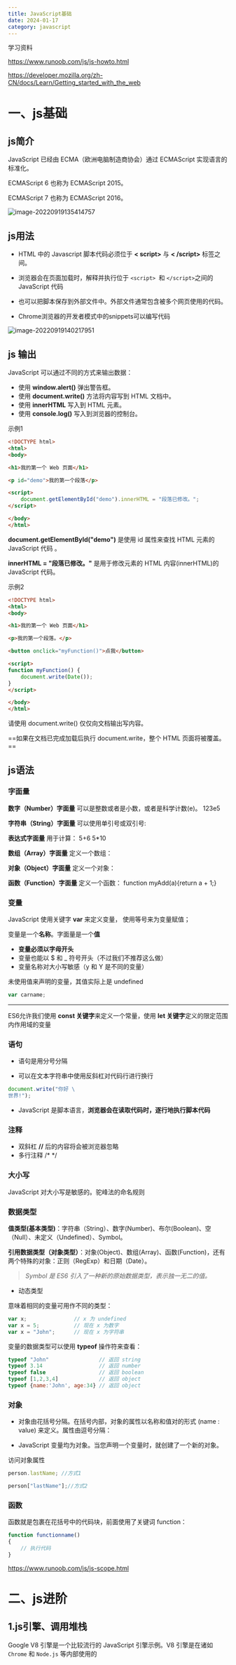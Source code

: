 ```yaml
---
title: JavaScript基础
date: 2024-01-17
category: javascript
---
```


学习资料

https://www.runoob.com/js/js-howto.html

https://developer.mozilla.org/zh-CN/docs/Learn/Getting_started_with_the_web



# 一、js基础

## js简介

JavaScript 已经由 ECMA（欧洲电脑制造商协会）通过 ECMAScript 实现语言的标准化。

ECMAScript 6 也称为 ECMAScript 2015。

ECMAScript 7 也称为 ECMAScript 2016。

![image-20220919135414757](https://picbed-for-mrru-mdfile.oss-cn-chengdu.aliyuncs.com/mrru-glodon/image-20220919135414757.png)



## js用法

* HTML 中的 Javascript 脚本代码必须位于 **< script>** 与 **< /script>** 标签之间。

* 浏览器会在页面加载时，解释并执行位于 `<script> `和 `</script>`之间的 JavaScript 代码 

* 也可以把脚本保存到外部文件中。外部文件通常包含被多个网页使用的代码。
* Chrome浏览器的开发者模式中的snippets可以编写代码

![image-20220919140217951](https://picbed-for-mrru-mdfile.oss-cn-chengdu.aliyuncs.com/mrru-glodon/image-20220919140217951.png)



## js 输出

JavaScript 可以通过不同的方式来输出数据：

- 使用 **window.alert()** 弹出警告框。
- 使用 **document.write()** 方法将内容写到 HTML 文档中。
- 使用 **innerHTML** 写入到 HTML 元素。
- 使用 **console.log()** 写入到浏览器的控制台。



示例1

```html
<!DOCTYPE html>
<html>
<body>

<h1>我的第一个 Web 页面</h1>

<p id="demo">我的第一个段落</p>

<script>
	document.getElementById("demo").innerHTML = "段落已修改。";
</script>

</body>
</html>
```

**document.getElementById("demo")** 是使用 id 属性来查找 HTML 元素的 JavaScript 代码 。

**innerHTML = "段落已修改。"** 是用于修改元素的 HTML 内容(innerHTML)的 JavaScript 代码。



示例2

```html
<!DOCTYPE html>
<html>
<body>

<h1>我的第一个 Web 页面</h1>

<p>我的第一个段落。</p>

<button onclick="myFunction()">点我</button>

<script>
function myFunction() {
    document.write(Date());
}
</script>

</body>
</html>
```

请使用 document.write() 仅仅向文档输出写内容。

==如果在文档已完成加载后执行 document.write，整个 HTML 页面将被覆盖。==



## js语法

### 字面量

**数字（Number）字面量** 可以是整数或者是小数，或者是科学计数(e)。 123e5

**字符串（String）字面量** 可以使用单引号或双引号:  

**表达式字面量** 用于计算：   5+6   5*10

**数组（Array）字面量** 定义一个数组：

**对象（Object）字面量** 定义一个对象：

**函数（Function）字面量** 定义一个函数：  function myAdd(a){return a + 1;}

### 变量

JavaScript 使用关键字 **var** 来定义变量， 使用等号来为变量赋值；

变量是一个**名称**。字面量是一个**值**

- **变量必须以字母开头**
- 变量也能以 $ 和 _ 符号开头（不过我们不推荐这么做）
- 变量名称对大小写敏感（y 和 Y 是不同的变量）

未使用值来声明的变量，其值实际上是 undefined

```js
var carname;
```

---

ES6允许我们使用 **const 关键字**来定义一个常量，使用 **let 关键字**定义的限定范围内作用域的变量

### 语句

* 语句是用分号分隔

* 可以在文本字符串中使用反斜杠对代码行进行换行

```js
document.write("你好 \
世界!");
```

* JavaScript 是脚本语言，**浏览器会在读取代码时，逐行地执行脚本代码**

### 注释

* 双斜杠 **//** 后的内容将会被浏览器忽略
* 多行注释 /*  */

### 大小写

JavaScript 对大小写是敏感的。驼峰法的命名规则

### 数据类型

**值类型(基本类型)**：字符串（String）、数字(Number)、布尔(Boolean)、空（Null）、未定义（Undefined）、Symbol。

**引用数据类型（对象类型）**：对象(Object)、数组(Array)、函数(Function)，还有两个特殊的对象：正则（RegExp）和日期（Date）。

> *Symbol 是 ES6 引入了一种新的原始数据类型，表示独一无二的值。*

* 动态类型

意味着相同的变量可用作不同的类型：

```js
var x;               // x 为 undefined
var x = 5;           // 现在 x 为数字
var x = "John";      // 现在 x 为字符串
```

变量的数据类型可以使用 **typeof** 操作符来查看：

```js
typeof "John"                // 返回 string
typeof 3.14                  // 返回 number
typeof false                 // 返回 boolean
typeof [1,2,3,4]             // 返回 object
typeof {name:'John', age:34} // 返回 object
```



### 对象

* 对象由花括号分隔。在括号内部，对象的属性以名称和值对的形式 (name : value) 来定义。属性由逗号分隔：

* JavaScript 变量均为对象。当您声明一个变量时，就创建了一个新的对象。

访问对象属性

```js
person.lastName; //方式1

person["lastName"];//方式2
```

### 函数

函数就是包裹在花括号中的代码块，前面使用了关键词 function：

```js
function functionname()
{
    // 执行代码
}
```



https://www.runoob.com/js/js-scope.html



# 二、js进阶

## 1.js引擎、调用堆栈

Google V8 引擎是一个比较流行的 JavaScript 引擎示例。V8 引擎是在诸如 `Chrome` 和 `Node.js` 等内部使用的























































































































































































































































































































































































































































































































































































































